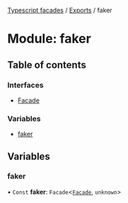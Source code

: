 [Typescript facades](../index.md) / [Exports](../modules.md) / faker

# Module: faker

## Table of contents

### Interfaces

- [Facade](../interfaces/faker.Facade.md)

### Variables

- [faker](faker.md#faker)

## Variables

### faker

• `Const` **faker**: `Facade`<[`Facade`](../interfaces/faker.Facade.md), `unknown`\>
